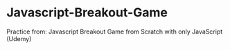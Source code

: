 # Javascript-Breakout-Game
Practice from: Javascript Breakout Game from Scratch with only JavaScript (Udemy)
